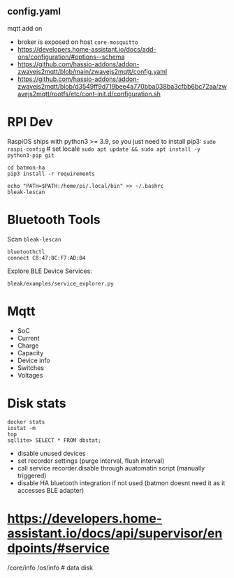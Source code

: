 ## config.yaml
mqtt add on
* broker is exposed on host `core-mosquitto`
* https://developers.home-assistant.io/docs/add-ons/configuration/#options--schema
* https://github.com/hassio-addons/addon-zwavejs2mqtt/blob/main/zwavejs2mqtt/config.yaml
* https://github.com/hassio-addons/addon-zwavejs2mqtt/blob/d3549ff9d719bee4a770bba038ba3cfbb6bc72aa/zwavejs2mqtt/rootfs/etc/cont-init.d/configuration.sh


# RPI Dev
RaspiOS ships with python3 >= 3.9, so you just need to install pip3:
`sudo raspi-config` # set locale
`sudo apt update && sudo apt install -y python3-pip git`

```
cd batmon-ha
pip3 install -r requirements
```

```
echo "PATH=$PATH:/home/pi/.local/bin" >> ~/.bashrc
bleak-lescan
```

# Bluetooth Tools

Scan `bleak-lescan`
```
bluetoothctl 
connect C8:47:8C:F7:AD:B4
```

Explore BLE Device Services:
```
bleak/examples/service_explorer.py
```


# Mqtt

* SoC
* Current
* Charge
* Capacity
* Device info
* Switches
* Voltages



# Disk stats
```cronexp
docker stats
iostat -m
top
sqllite> SELECT * FROM dbstat;
```
* disable unused devices
* set recorder settings (purge interval, flush interval)
* call service recorder.disable through auatomatin script (manually triggered)
* disable HA bluetooth integration if not used (batmon doesnt need it as it accesses BLE adapter)


# https://developers.home-assistant.io/docs/api/supervisor/endpoints/#service
/core/info
/os/info # data disk
